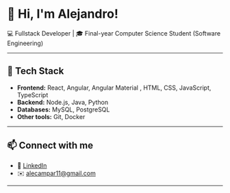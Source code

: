 # 👋 Hi, I'm Alejandro!

💻 Fullstack Developer | 🎓 Final-year Computer Science Student (Software Engineering)  

---

## 🔧 Tech Stack
- **Frontend:** React, Angular, Angular Material , HTML, CSS, JavaScript, TypeScript  
- **Backend:** Node.js, Java, Python  
- **Databases:** MySQL, PostgreSQL 
- **Other tools:** Git, Docker

---

## 📫 Connect with me
- 💼 [LinkedIn](https://www.linkedin.com/in/alejandro-camino-pardo-803981285)  
- ✉️  alecampar11@gmail.com  

---
